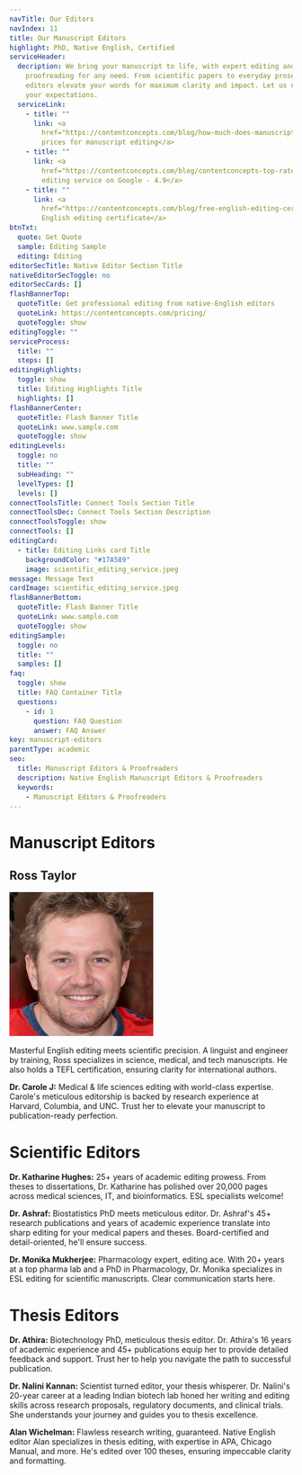 ```yaml
---
navTitle: Our Editors
navIndex: 11
title: Our Manuscript Editors
highlight: PhD, Native English, Certified
serviceHeader:
  decription: We bring your manuscript to life, with expert editing and
    proofreading for any need. From scientific papers to everyday prose, our
    editors elevate your words for maximum clarity and impact. Let us exceed
    your expectations.
  serviceLink:
    - title: ""
      link: <a
        href="https://contentconcepts.com/blog/how-much-does-manuscript-editing-cost-per-page-per-word/">Affordable
        prices for manuscript editing</a>
    - title: ""
      link: <a
        href="https://contentconcepts.com/blog/contentconcepts-top-rated-academic-editing-and-proofreading-services/">Top-rated
        editing service on Google - 4.9</a>
    - title: ""
      link: <a
        href="https://contentconcepts.com/blog/free-english-editing-certificate/">Free
        English editing certificate</a>
btnTxt:
  quote: Get Quote
  sample: Editing Sample
  editing: Editing
editorSecTitle: Native Editor Section Title
nativeEditorSecToggle: no
editorSecCards: []
flashBannerTop:
  quoteTitle: Get professional editing from native-English editors
  quoteLink: https://contentconcepts.com/pricing/
  quoteToggle: show
editingToggle: ""
serviceProcess:
  title: ""
  steps: []
editingHighlights:
  toggle: show
  title: Editing Highlights Title
  highlights: []
flashBannerCenter:
  quoteTitle: Flash Banner Title
  quoteLink: www.sample.com
  quoteToggle: show
editingLevels:
  toggle: no
  title: ""
  subHeading: ""
  levelTypes: []
  levels: []
connectToolsTitle: Connect Tools Section Title
connectToolsDec: Connect Tools Section Description
connectToolsToggle: show
connectTools: []
editingCard:
  - title: Editing Links card Title
    backgroundColor: "#17A589"
    image: scientific_editing_service.jpeg
message: Message Text
cardImage: scientific_editing_service.jpeg
flashBannerBottom:
  quoteTitle: Flash Banner Title
  quoteLink: www.sample.com
  quoteToggle: show
editingSample:
  toggle: no
  title: ""
  samples: []
faq:
  toggle: show
  title: FAQ Container Title
  questions:
    - id: 1
      question: FAQ Question
      answer: FAQ Answer
key: manuscript-editors
parentType: academic
seo:
  title: Manuscript Editors & Proofreaders
  description: Native English Manuscript Editors & Proofreaders
  keywords:
    - Manuscript Editors & Proofreaders
---
```



# **Manuscript Editors**

## **Ross Taylor**

![](manuscript-editor.jpeg)

Masterful English editing meets scientific precision. A linguist and engineer by training, Ross specializes in science, medical, and tech manuscripts. He also holds a TEFL certification, ensuring clarity for international authors.

**Dr. Carole J:** Medical & life sciences editing with world-class expertise. Carole's meticulous editorship is backed by research experience at Harvard, Columbia, and UNC. Trust her to elevate your manuscript to publication-ready perfection.

# **Scientific Editors**

**Dr. Katharine Hughes:** 25+ years of academic editing prowess. From theses to dissertations, Dr. Katharine has polished over 20,000 pages across medical sciences, IT, and bioinformatics. ESL specialists welcome!

**Dr. Ashraf:** Biostatistics PhD meets meticulous editor. Dr. Ashraf's 45+ research publications and years of academic experience translate into sharp editing for your medical papers and theses. Board-certified and detail-oriented, he'll ensure success.

**Dr. Monika Mukherjee:** Pharmacology expert, editing ace. With 20+ years at a top pharma lab and a PhD in Pharmacology, Dr. Monika specializes in ESL editing for scientific manuscripts. Clear communication starts here.

# **Thesis Editors**

**Dr. Athira:** Biotechnology PhD, meticulous thesis editor. Dr. Athira's 16 years of academic experience and 45+ publications equip her to provide detailed feedback and support. Trust her to help you navigate the path to successful publication.

**Dr. Nalini Kannan:** Scientist turned editor, your thesis whisperer. Dr. Nalini's 20-year career at a leading Indian biotech lab honed her writing and editing skills across research proposals, regulatory documents, and clinical trials. She understands your journey and guides you to thesis excellence.

**Alan Wichelman:** Flawless research writing, guaranteed. Native English editor Alan specializes in thesis editing, with expertise in APA, Chicago Manual, and more. He's edited over 100 theses, ensuring impeccable clarity and formatting.